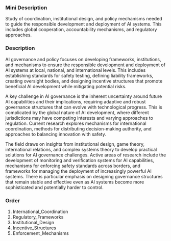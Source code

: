### Mini Description

Study of coordination, institutional design, and policy mechanisms needed to guide the responsible development and deployment of AI systems. This includes global cooperation, accountability mechanisms, and regulatory approaches.

### Description

AI governance and policy focuses on developing frameworks, institutions, and mechanisms to ensure the responsible development and deployment of AI systems at local, national, and international levels. This includes establishing standards for safety testing, defining liability frameworks, creating oversight bodies, and designing incentive structures that promote beneficial AI development while mitigating potential risks.

A key challenge in AI governance is the inherent uncertainty around future AI capabilities and their implications, requiring adaptive and robust governance structures that can evolve with technological progress. This is complicated by the global nature of AI development, where different jurisdictions may have competing interests and varying approaches to regulation. Current research explores mechanisms for international coordination, methods for distributing decision-making authority, and approaches to balancing innovation with safety.

The field draws on insights from institutional design, game theory, international relations, and complex systems theory to develop practical solutions for AI governance challenges. Active areas of research include the development of monitoring and verification systems for AI capabilities, mechanisms for enforcing safety standards across borders, and frameworks for managing the deployment of increasingly powerful AI systems. There is particular emphasis on designing governance structures that remain stable and effective even as AI systems become more sophisticated and potentially harder to control.

### Order

1. International_Coordination
2. Regulatory_Frameworks
3. Institutional_Design
4. Incentive_Structures
5. Enforcement_Mechanisms
